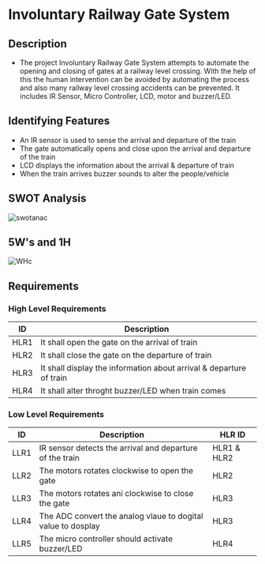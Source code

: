 # Involuntary Railway Gate System

## Description
- The project Involuntary Railway Gate System attempts to automate the opening and closing of gates at a railway level crossing. With the help of this the human intervention can be avoided by automating the process and also many railway level crossing accidents can be prevented. It includes IR Sensor, Micro Controller, LCD, motor and buzzer/LED.
 
## Identifying Features
- An IR sensor is used to sense the arrival and departure of the train
- The gate automatically opens and close upon the arrival and departure of the train
- LCD displays the information about the arrival & departure of train
- When the train arrives buzzer sounds to alter the people/vehicle

## SWOT Analysis

![swotanac](https://user-images.githubusercontent.com/98875082/155748356-33680df4-168e-46d8-824b-deb9ec6d1820.png)

## 5W's and 1H

![WHc](https://user-images.githubusercontent.com/98875082/155748367-ac560f96-fde8-4672-a971-20d8012d03e2.png)

## Requirements
### High Level Requirements
|  ID |    Description   |
|-----|-------------------|
|HLR1|It shall open the gate on the arrival of train|
|HLR2|It shall close the gate on the departure of train |
|HLR3|It shall display the information about arrival & departure of train|
|HLR4|It shall alter throght buzzer/LED when train comes|

### Low Level Requirements
|  ID |    Description   | HLR ID |
|-----|-------------------|--------|
|LLR1|IR sensor detects the arrival and departure of the train|HLR1 & HLR2|
|LLR2|The motors rotates clockwise to open the gate|HLR2|
|LLR3|The motors rotates ani clockwise to close the gate|HLR3|
|LLR4|The ADC convert the analog vlaue to dogital value to dosplay|HLR3|
|LLR5|The micro controller should activate buzzer/LED|HLR4|



